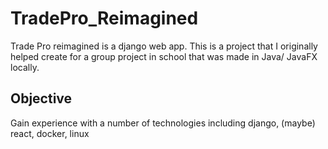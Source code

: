 # TradePro_Reimagined

Trade Pro reimagined is a django web app. This is a project that I originally helped create for a group project in school that was made in Java/ JavaFX locally.

## Objective

Gain experience with a number of technologies including django, (maybe) react, docker, linux


